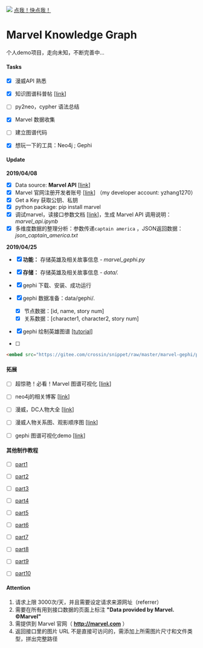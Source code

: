   ![](https://github.com/YZHANG1270/Marvel_KnowledgeGraph/blob/master/img/hero.png?raw=true)
[点我！快点我！](https://graphics.straitstimes.com/STI/STIMEDIA/Interactives/2018/04/marvel-cinematic-universe-whos-who-interactive/index.html)


# Marvel Knowledge Graph
个人demo项目，走向未知，不断完善中...

#### Tasks

- [x] 漫威API 熟悉
- [x] 知识图谱科普帖 [[link](http://codewithzhangyi.com/2019/04/23/knowledge-graph-intro/)]
- [ ] py2neo，cypher 语法总结
- [x] Marvel 数据收集
- [ ] 建立图谱代码
- [x] 想玩一下的工具：Neo4j ; Gephi



#### Update

**2019/04/08** 

- [x] Data source: **Marvel API** [[link](https://developer.marvel.com/)] 
- [x] Marvel 官网注册开发者账号 [[link](https://developer.marvel.com/)] （my developer account: yzhang1270）
- [x] Get a Key 获取公钥、私钥
- [x] python package: pip install marvel
- [x] 调试marvel，读接口参数文档 [[link](https://developer.marvel.com/docs)]，生成 Marvel API 调用说明：*marvel_api.ipynb* 
- [x] 多维度数据的整理分析：参数传递`captain america` ，JSON返回数据：*json_captain_america.txt*  

**2019/04/25** 

- [x] **功能：** 存储英雄及相关故事信息 - *marvel_gephi.py* 

- [x] **存储：** 存储英雄及相关故事信息 - *data/.* 

- [x] gephi 下载、安装、成功运行

- [x] gephi 数据准备：data/gephi/.
  - [x] 节点数据：[id, name, story num]
  - [x] 关系数据：[character1, character2, story num]

- [x] gephi 绘制英雄图谱 [[tutorial](https://gitee.com/crossin/snippet/tree/master/marvel-gephi)] 

- [ ]  

  ```html
  <embed src="https://gitee.com/crossin/snippet/raw/master/marvel-gephi/pic/h99.svg" style="display:block;width:330px;height:240px" />
  ```




#### 拓展

- [ ] 超惊艳！必看！Marvel 图谱可视化 [[link](https://graphics.straitstimes.com/STI/STIMEDIA/Interactives/2018/04/marvel-cinematic-universe-whos-who-interactive/index.html)]
- [ ] neo4j的相关博客 [[link](https://tbgraph.wordpress.com/)]
- [ ] 漫威，DC人物大全 [[link](https://www.douban.com/note/436744247/)] 
- [ ] 漫威人物关系图、观影顺序图 [[link](http://www.360doc.com/content/16/0528/19/29576369_563071456.shtml)]
- [ ] gephi 图谱可视化demo [[link](https://exploring-data.com/vis/programmers-search-relations/)]

 

#### 其他制作教程

- [ ] [part1](https://medium.com/neo4j/create-a-data-marvel-develop-a-full-stack-application-with-spring-and-neo4j-part-1-350f0f7e6609) 
- [ ] [part2](https://medium.com/neo4j/create-a-data-marvel-develop-a-full-stack-application-with-spring-and-neo4j-part-2-12186b929cb2?sk=dc964e4bf6496141730dde704bcabb47) 
- [ ] [part3](https://medium.com/neo4j/create-a-data-marvel-develop-a-full-stack-application-with-spring-and-neo4j-part-3-3ac3380e0edb) 
- [ ] [part4](https://medium.com/neo4j/create-a-data-marvel-part-4-how-to-design-the-application-874ba6ea08a5) 
- [ ] [part5](https://medium.com/neo4j/create-a-data-marvel-part-5-writing-the-domain-classes-27a39ab0666a) 
- [ ] [part6](https://medium.com/neo4j/create-a-data-marvel-part-6-developing-more-entities-be5aeab1817a) 
- [ ] [part7](https://medium.com/neo4j/create-a-data-marvel-part-7-connecting-the-graph-bc7ed9e2b843) 
- [ ] [part8](https://medium.com/neo4j/create-a-data-marvel-part-8-controlling-and-servicing-our-comic-endpoints-4dd08b81e0e) 
- [ ] [part9](https://medium.com/neo4j/create-a-data-marvel-part-9-building-the-webpage-for-comics-1ceb26f8a5be) 
- [ ] [part10](https://medium.com/neo4j/creating-a-data-marvel-part-10-lessons-and-resources-8ffb5bf0ad1) 



#### Attention

1. 请求上限 3000次/天，并且需要设定请求来源网址（referrer）
2. 需要在所有用到接口数据的页面上标注 **"Data provided by Marvel. ©Marvel"** 
3. 需提供到 Marvel 官网（ **http://marvel.com** ） 
4. 返回接口里的图片 URL 不是直接可访问的，需添加上所需图片尺寸和文件类型，拼出完整路径
